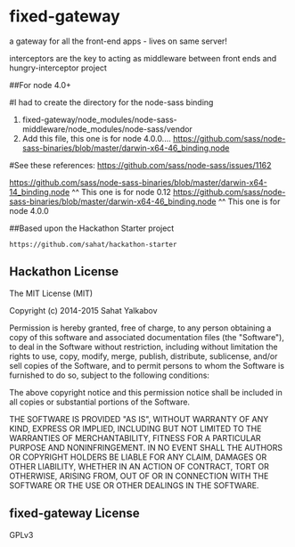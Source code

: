 # fixed-gateway
a gateway for all the front-end apps - lives on same server!

interceptors are the key to acting as middleware between front ends and hungry-interceptor project


##For node 4.0+

#I had to create the directory for the node-sass binding

1. fixed-gateway/node_modules/node-sass-middleware/node_modules/node-sass/vendor
2. Add this file, this one is for node 4.0.0.... https://github.com/sass/node-sass-binaries/blob/master/darwin-x64-46_binding.node

#See these references:
https://github.com/sass/node-sass/issues/1162

https://github.com/sass/node-sass-binaries/blob/master/darwin-x64-14_binding.node
^^ This one is for node 0.12
https://github.com/sass/node-sass-binaries/blob/master/darwin-x64-46_binding.node
^^ This one is for node 4.0.0



##Based upon the Hackathon Starter project

```
https://github.com/sahat/hackathon-starter
```

Hackathon License
-------

The MIT License (MIT)

Copyright (c) 2014-2015 Sahat Yalkabov

Permission is hereby granted, free of charge, to any person obtaining a copy of this software and associated documentation files (the "Software"), to deal in the Software without restriction, including without limitation the rights to use, copy, modify, merge, publish, distribute, sublicense, and/or sell copies of the Software, and to permit persons to whom the Software is furnished to do so, subject to the following conditions:

The above copyright notice and this permission notice shall be included in all copies or substantial portions of the Software.

THE SOFTWARE IS PROVIDED "AS IS", WITHOUT WARRANTY OF ANY KIND, EXPRESS OR IMPLIED, INCLUDING BUT NOT LIMITED TO THE WARRANTIES OF MERCHANTABILITY, FITNESS FOR A PARTICULAR PURPOSE AND NONINFRINGEMENT. IN NO EVENT SHALL THE AUTHORS OR COPYRIGHT HOLDERS BE LIABLE FOR ANY CLAIM, DAMAGES OR OTHER LIABILITY, WHETHER IN AN ACTION OF CONTRACT, TORT OR OTHERWISE, ARISING FROM, OUT OF OR IN CONNECTION WITH THE SOFTWARE OR THE USE OR OTHER DEALINGS IN THE SOFTWARE.

fixed-gateway License
-------

GPLv3

